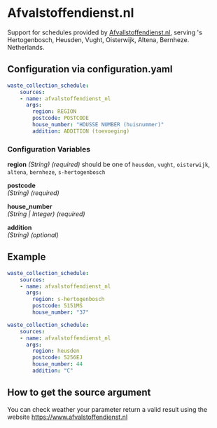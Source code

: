 # Afvalstoffendienst.nl

Support for schedules provided by [Afvallstoffendienst.nl](https://www.afvalstoffendienst.nl/), serving 's Hertogenbosch, Heusden, Vught, Oisterwijk, Altena, Bernheze. Netherlands.

## Configuration via configuration.yaml

```yaml
waste_collection_schedule:
    sources:
    - name: afvalstoffendienst_nl
      args:
        region: REGION
        postcode: POSTCODE
        house_number: "HOUSSE NUMBER (huisnummer)"
        addition: ADDITION (toevoeging)
```

### Configuration Variables

**region**
*(String) (required)* should be one of `heusden`, `vught`, `oisterwijk`, `altena`, `bernheze`, `s-hertogenbosch`

**postcode**  
*(String) (required)*

**house_number**  
*(String | Integer) (required)*

**addition**  
*(String) (optional)*

## Example

```yaml
waste_collection_schedule:
    sources:
    - name: afvalstoffendienst_nl
      args:
        region: s-hertogenbosch
        postcode: 5151MS
        house_number: "37"
```

```yaml
waste_collection_schedule:
    sources:
    - name: afvalstoffendienst_nl
      args:
        region: heusden
        postcode: 5256EJ
        house_number: 44 
        addition: "C"
```

## How to get the source argument

You can check weather your parameter return a valid result using the website <https://www.afvalstoffendienst.nl>
